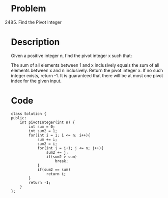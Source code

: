 # Problem
2485. Find the Pivot Integer

# Description
Given a positive integer n, find the pivot integer x such that:

The sum of all elements between 1 and x inclusively equals the sum of all elements between x and n inclusively.
Return the pivot integer x. If no such integer exists, return -1. It is guaranteed that there will be at most one pivot index for the given input.

 

 
# Code
```
class Solution {
public:
    int pivotInteger(int n) {
        int sum = 0;
        int sum2 = 1;
        for(int i = 1; i <= n; i++){
            sum += i;
            sum2 = i;
            for(int j = i+1; j <= n; j++){
                sum2 += j;
                if(sum2 > sum)
                    break;
            }
            if(sum2 == sum)
                return i;
        }
        return -1;
    }
};
```
